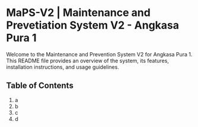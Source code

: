 # MaPS-V2 | Maintenance and Prevetiation System V2 - Angkasa Pura 1
Welcome to the Maintenance and Prevention System V2 for Angkasa Pura 1. This README file provides an overview of the system, its features, installation instructions, and usage guidelines.

## Table of Contents
1. a
2. b
3. c
4. d
